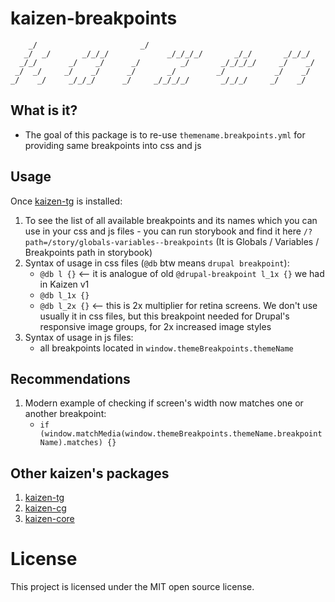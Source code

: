 # kaizen-breakpoints

        _/                       _/
       _/  _/       _/_/_/             _/_/_/_/       _/_/       _/_/_/
      _/_/       _/    _/      _/         _/       _/_/_/_/     _/    _/
     _/  _/     _/    _/      _/       _/         _/           _/    _/
    _/    _/     _/_/_/      _/     _/_/_/_/       _/_/_/     _/    _/


## What is it?

- The goal of this package is to re-use `themename.breakpoints.yml` for providing same breakpoints into css and js

## Usage

Once [kaizen-tg](https://www.npmjs.com/package/@skilld/kaizen-tg) is installed:
1. To see the list of all available breakpoints and its names which you can use in your css and js files - you can run storybook and find it here `/?path=/story/globals-variables--breakpoints` (It is Globals / Variables / Breakpoints path in storybook)
2. Syntax of usage in css files (`@db` btw means `drupal breakpoint`):
   - `@db l {}` <-- it is analogue of old `@drupal-breakpoint l_1x {}` we had in Kaizen v1
   - `@db l_1x {}`
   - `@db l_2x {}` <-- this is 2x multiplier for retina screens. We don't use usually it in css files, but this breakpoint needed for Drupal's responsive image groups, for 2x increased image styles
3. Syntax of usage in js files:
   - all breakpoints located in `window.themeBreakpoints.themeName`

## Recommendations

1. Modern example of checking if screen's width now matches one or another breakpoint:
   - `if (window.matchMedia(window.themeBreakpoints.themeName.breakpointName).matches) {}`

## Other kaizen's packages
1. [kaizen-tg](https://www.npmjs.com/package/@skilld/kaizen-tg)
2. [kaizen-cg](https://www.npmjs.com/package/@skilld/kaizen-cg)
3. [kaizen-core](https://www.npmjs.com/package/@skilld/kaizen-core)

# License

This project is licensed under the MIT open source license.
